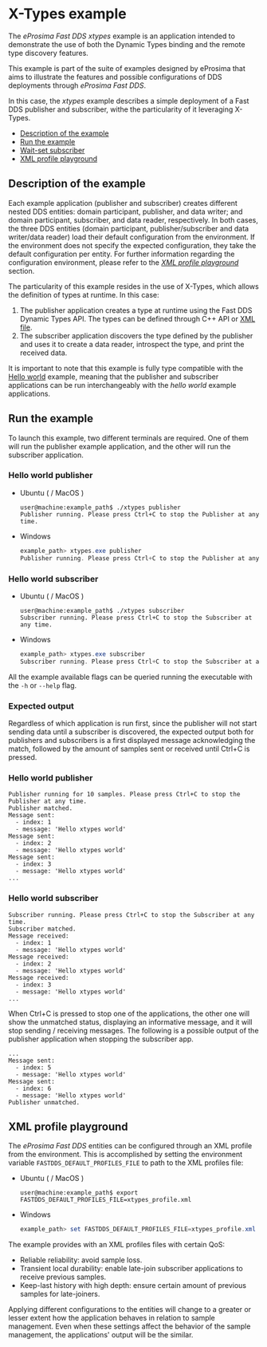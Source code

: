# X-Types example

The *eProsima Fast DDS xtypes* example is an application intended to demonstrate the use of both the Dynamic Types binding and the remote type discovery features.

This example is part of the suite of examples designed by eProsima that aims to illustrate the features and possible configurations of DDS deployments through *eProsima Fast DDS*.

In this case, the *xtypes* example describes a simple deployment of a Fast DDS publisher and subscriber, withe the particularity of it leveraging X-Types.

* [Description of the example](#description-of-the-example)
* [Run the example](#run-the-example)
* [Wait-set subscriber](#wait-set-subscriber)
* [XML profile playground](#xml-profile-playground)

## Description of the example

Each example application (publisher and subscriber) creates different nested DDS entities: domain participant, publisher, and data writer; and domain participant, subscriber, and data reader, respectively.
In both cases, the three DDS entities (domain participant, publisher/subscriber and data writer/data reader) load their default configuration from the environment.
If the environment does not specify the expected configuration, they take the default configuration per entity.
For further information regarding the configuration environment, please refer to the *[XML profile playground](#xml-profile-playground)* section.

The particularity of this example resides in the use of X-Types, which allows the definition of types at runtime.
In this case:

1. The publisher application creates a type at runtime using the Fast DDS Dynamic Types API.
The types can be defined through C++ API or [XML file](https://fast-dds.docs.eprosima.com/en/latest/fastdds/xml_configuration/dynamic_types.html).
2. The subscriber application discovers the type defined by the publisher and uses it to create a data reader, introspect the type, and print the received data.

It is important to note that this example is fully type compatible with the [Hello world](../hello_world/README.md) example, meaning that the publisher and subscriber applications can be run interchangeably with the *hello world* example applications.

## Run the example

To launch this example, two different terminals are required.
One of them will run the publisher example application, and the other will run the subscriber application.

### Hello world publisher

* Ubuntu ( / MacOS )

    ```shell
    user@machine:example_path$ ./xtypes publisher
    Publisher running. Please press Ctrl+C to stop the Publisher at any time.
    ```

* Windows

    ```powershell
    example_path> xtypes.exe publisher
    Publisher running. Please press Ctrl+C to stop the Publisher at any time.
    ```

### Hello world subscriber

* Ubuntu ( / MacOS )

    ```shell
    user@machine:example_path$ ./xtypes subscriber
    Subscriber running. Please press Ctrl+C to stop the Subscriber at any time.
    ```

* Windows

    ```powershell
    example_path> xtypes.exe subscriber
    Subscriber running. Please press Ctrl+C to stop the Subscriber at any time.
    ```

All the example available flags can be queried running the executable with the ``-h`` or ``--help`` flag.

### Expected output

Regardless of which application is run first, since the publisher will not start sending data until a subscriber is discovered, the expected output both for publishers and subscribers is a first displayed message acknowledging the match, followed by the amount of samples sent or received until Ctrl+C is pressed.

### Hello world publisher

```shell
Publisher running for 10 samples. Please press Ctrl+C to stop the Publisher at any time.
Publisher matched.
Message sent:
  - index: 1
  - message: 'Hello xtypes world'
Message sent:
  - index: 2
  - message: 'Hello xtypes world'
Message sent:
  - index: 3
  - message: 'Hello xtypes world'
...
```

### Hello world subscriber

```shell
Subscriber running. Please press Ctrl+C to stop the Subscriber at any time.
Subscriber matched.
Message received:
  - index: 1
  - message: 'Hello xtypes world'
Message received:
  - index: 2
  - message: 'Hello xtypes world'
Message received:
  - index: 3
  - message: 'Hello xtypes world'
...
```

When Ctrl+C is pressed to stop one of the applications, the other one will show the unmatched status, displaying an informative message, and it will stop sending / receiving messages.
The following is a possible output of the publisher application when stopping the subscriber app.

```shell
...
Message sent:
  - index: 5
  - message: 'Hello xtypes world'
Message sent:
  - index: 6
  - message: 'Hello xtypes world'
Publisher unmatched.
```

## XML profile playground

The *eProsima Fast DDS* entities can be configured through an XML profile from the environment.
This is accomplished by setting the environment variable ``FASTDDS_DEFAULT_PROFILES_FILE`` to path to the XML profiles file:

* Ubuntu ( / MacOS )

    ```shell
    user@machine:example_path$ export FASTDDS_DEFAULT_PROFILES_FILE=xtypes_profile.xml
    ```

* Windows

    ```powershell
    example_path> set FASTDDS_DEFAULT_PROFILES_FILE=xtypes_profile.xml
    ```

The example provides with an XML profiles files with certain QoS:

- Reliable reliability: avoid sample loss.
- Transient local durability: enable late-join subscriber applications to receive previous samples.
- Keep-last history with high depth: ensure certain amount of previous samples for late-joiners.

Applying different configurations to the entities will change to a greater or lesser extent how the application behaves in relation to sample management.
Even when these settings affect the behavior of the sample management, the applications' output will be the similar.
